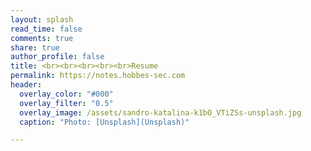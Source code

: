 ```yaml
---
layout: splash
read_time: false
comments: true
share: true
author_profile: false
title: <br><br><br><br><br>Resume
permalink: https://notes.hobbes-sec.com
header:
  overlay_color: "#000"
  overlay_filter: "0.5"
  overlay_image: /assets/sandro-katalina-k1bO_VTiZSs-unsplash.jpg
  caption: "Photo: [Unsplash](Unsplash)"

---
```




